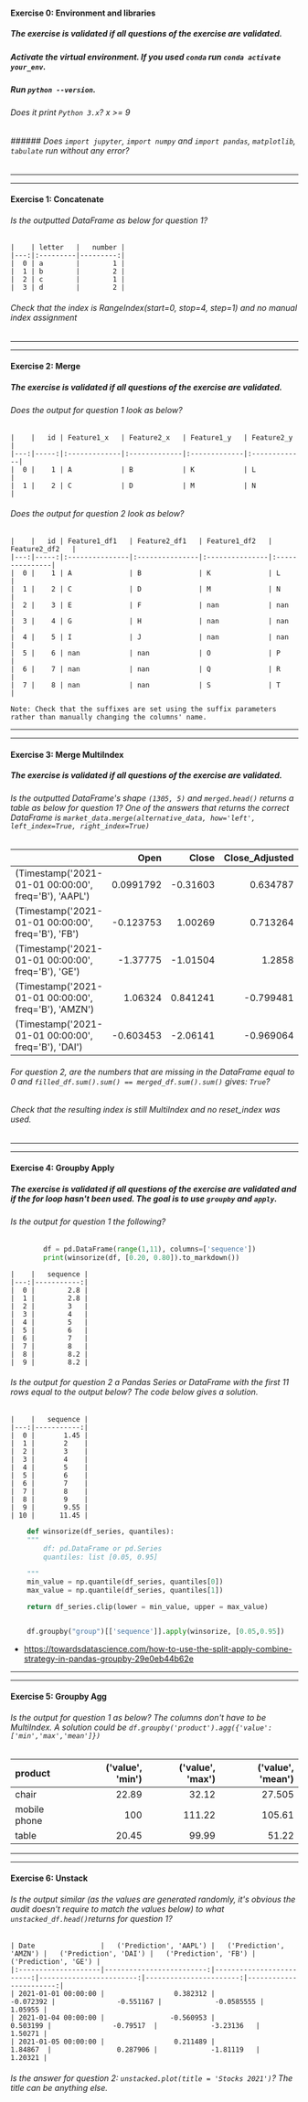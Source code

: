 #### Exercise 0: Environment and libraries

##### The exercise is validated if all questions of the exercise are validated.

##### Activate the virtual environment. If you used `conda` run `conda activate your_env`.

##### Run `python --version`.

###### Does it print `Python 3.x`? x >= 9

###### ###### Does `import jupyter`, `import numpy` and `import pandas`, `matplotlib`, `tabulate` run without any error?

---

---

#### Exercise 1: Concatenate

###### Is the outputted DataFrame as below for question 1?

    |    | letter   |   number |
    |---:|:---------|---------:|
    |  0 | a        |        1 |
    |  1 | b        |        2 |
    |  2 | c        |        1 |
    |  3 | d        |        2 |

###### Check that the index is RangeIndex(start=0, stop=4, step=1) and no manual index assignment

---

---

#### Exercise 2: Merge

##### The exercise is validated if all questions of the exercise are validated.

###### Does the output for question 1 look as below?

    |    |   id | Feature1_x   | Feature2_x   | Feature1_y   | Feature2_y   |
    |---:|-----:|:-------------|:-------------|:-------------|:-------------|
    |  0 |    1 | A            | B            | K            | L            |
    |  1 |    2 | C            | D            | M            | N            |

###### Does the output for question 2 look as below?

    |    |   id | Feature1_df1   | Feature2_df1   | Feature1_df2   | Feature2_df2   |
    |---:|-----:|:---------------|:---------------|:---------------|:---------------|
    |  0 |    1 | A              | B              | K              | L              |
    |  1 |    2 | C              | D              | M              | N              |
    |  2 |    3 | E              | F              | nan            | nan            |
    |  3 |    4 | G              | H              | nan            | nan            |
    |  4 |    5 | I              | J              | nan            | nan            |
    |  5 |    6 | nan            | nan            | O              | P              |
    |  6 |    7 | nan            | nan            | Q              | R              |
    |  7 |    8 | nan            | nan            | S              | T              |

    Note: Check that the suffixes are set using the suffix parameters rather than manually changing the columns' name.

---

---

#### Exercise 3: Merge MultiIndex

##### The exercise is validated if all questions of the exercise are validated.

###### Is the outputted DataFrame's shape `(1305, 5)` and `merged.head()` returns a table as below for question 1? One of the answers that returns the correct DataFrame is `market_data.merge(alternative_data, how='left', left_index=True, right_index=True)`

|                                                      |      Open |    Close | Close_Adjusted |     Twitter |    Reddit |
| :--------------------------------------------------- | --------: | -------: | -------------: | ----------: | --------: |
| (Timestamp('2021-01-01 00:00:00', freq='B'), 'AAPL') | 0.0991792 | -0.31603 |       0.634787 | -0.00159041 |   1.06053 |
| (Timestamp('2021-01-01 00:00:00', freq='B'), 'FB')   | -0.123753 |  1.00269 |       0.713264 |   0.0142127 | -0.487028 |
| (Timestamp('2021-01-01 00:00:00', freq='B'), 'GE')   |  -1.37775 | -1.01504 |         1.2858 |    0.109835 |   0.04273 |
| (Timestamp('2021-01-01 00:00:00', freq='B'), 'AMZN') |   1.06324 | 0.841241 |      -0.799481 |   -0.805677 |  0.511769 |
| (Timestamp('2021-01-01 00:00:00', freq='B'), 'DAI')  | -0.603453 | -2.06141 |      -0.969064 |     1.49817 |  0.730055 |

###### For question 2, are the numbers that are missing in the DataFrame equal to 0 and `filled_df.sum().sum() == merged_df.sum().sum()` gives: `True`?

###### Check that the resulting index is still MultiIndex and no reset_index was used.

---

---

#### Exercise 4: Groupby Apply

##### The exercise is validated if all questions of the exercise are validated and if the for loop hasn't been used. The goal is to use `groupby` and `apply`.

###### Is the output for question 1 the following?

```python
        df = pd.DataFrame(range(1,11), columns=['sequence'])
        print(winsorize(df, [0.20, 0.80]).to_markdown())
```

    |    |   sequence |
    |---:|-----------:|
    |  0 |        2.8 |
    |  1 |        2.8 |
    |  2 |        3   |
    |  3 |        4   |
    |  4 |        5   |
    |  5 |        6   |
    |  6 |        7   |
    |  7 |        8   |
    |  8 |        8.2 |
    |  9 |        8.2 |

###### Is the output for question 2 a Pandas Series or DataFrame with the first 11 rows equal to the output below? The code below gives a solution.

    |    |   sequence |
    |---:|-----------:|
    |  0 |       1.45 |
    |  1 |       2    |
    |  2 |       3    |
    |  3 |       4    |
    |  4 |       5    |
    |  5 |       6    |
    |  6 |       7    |
    |  7 |       8    |
    |  8 |       9    |
    |  9 |       9.55 |
    | 10 |      11.45 |

```python
    def winsorize(df_series, quantiles):
    """
        df: pd.DataFrame or pd.Series
        quantiles: list [0.05, 0.95]

    """
    min_value = np.quantile(df_series, quantiles[0])
    max_value = np.quantile(df_series, quantiles[1])

    return df_series.clip(lower = min_value, upper = max_value)


    df.groupby("group")[['sequence']].apply(winsorize, [0.05,0.95])
```

- https://towardsdatascience.com/how-to-use-the-split-apply-combine-strategy-in-pandas-groupby-29e0eb44b62e

---

---

#### Exercise 5: Groupby Agg

###### Is the output for question 1 as below? The columns don't have to be MultiIndex. A solution could be `df.groupby('product').agg({'value':['min','max','mean']})`

| product      | ('value', 'min') | ('value', 'max') | ('value', 'mean') |
| :----------- | ---------------: | ---------------: | ----------------: |
| chair        |            22.89 |            32.12 |            27.505 |
| mobile phone |              100 |           111.22 |            105.61 |
| table        |            20.45 |            99.99 |             51.22 |

---

---

#### Exercise 6: Unstack

###### Is the output similar (as the values are generated randomly, it's obvious the audit doesn't require to match the values below) to what `unstacked_df.head()`returns for question 1?

    | Date                |   ('Prediction', 'AAPL') |   ('Prediction', 'AMZN') |   ('Prediction', 'DAI') |   ('Prediction', 'FB') |   ('Prediction', 'GE') |
    |:--------------------|-------------------------:|-------------------------:|------------------------:|-----------------------:|-----------------------:|
    | 2021-01-01 00:00:00 |                 0.382312 |                -0.072392 |               -0.551167 |             -0.0585555 |                1.05955 |
    | 2021-01-04 00:00:00 |                -0.560953 |                 0.503199 |               -0.79517  |             -3.23136   |                1.50271 |
    | 2021-01-05 00:00:00 |                 0.211489 |                 1.84867  |                0.287906 |             -1.81119   |                1.20321 |

###### Is the answer for question 2: `unstacked.plot(title = 'Stocks 2021')`? The title can be anything else.
